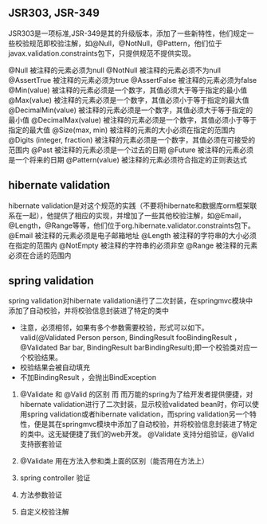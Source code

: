 ## JSR303, JSR-349
JSR303是一项标准,JSR-349是其的升级版本，添加了一些新特性，他们规定一些校验规范即校验注解，如@Null，@NotNull，@Pattern，他们位于javax.validation.constraints包下，只提供规范不提供实现。

@Null 被注释的元素必须为null
@NotNull 被注释的元素必须不为null
@AssertTrue 被注释的元素必须为true
@AssertFalse 被注释的元素必须为false
@Min(value) 被注释的元素必须是一个数字，其值必须大于等于指定的最小值
@Max(value) 被注释的元素必须是一个数字，其值必须小于等于指定的最大值
@DecimalMin(value) 被注释的元素必须是一个数字，其值必须大于等于指定的最小值
@DecimalMax(value) 被注释的元素必须是一个数字，其值必须小于等于指定的最大值
@Size(max, min) 被注释的元素的大小必须在指定的范围内
@Digits (integer, fraction) 被注释的元素必须是一个数字，其值必须在可接受的范围内
@Past 被注释的元素必须是一个过去的日期
@Future 被注释的元素必须是一个将来的日期
@Pattern(value) 被注释的元素必须符合指定的正则表达式

## hibernate validation
hibernate validation是对这个规范的实践（不要将hibernate和数据库orm框架联系在一起），他提供了相应的实现，并增加了一些其他校验注解，如@Email，@Length，@Range等等，他们位于org.hibernate.validator.constraints包下。
@Email 被注释的元素必须是电子邮箱地址
@Length 被注释的字符串的大小必须在指定的范围内
@NotEmpty 被注释的字符串的必须非空
@Range 被注释的元素必须在合适的范围内

## spring validation
spring validation对hibernate validation进行了二次封装，在springmvc模块中添加了自动校验，并将校验信息封装进了特定的类中

* 注意，必须相邻，如果有多个参数需要校验，形式可以如下。valid(@Validated Person person, BindingResult fooBindingResult ，@Validated Bar bar, BindingResult barBindingResult);即一个校验类对应一个校验结果。
* 校验结果会被自动填充
* 不加BindingResult ，会抛出BindException

1. @Validate 和 @Valid 的区别
而
而万能的spring为了给开发者提供便捷，对hibernate validation进行了二次封装，显示校验validated bean时，你可以使用spring validation或者hibernate validation，而spring validation另一个特性，便是其在springmvc模块中添加了自动校验，并将校验信息封装进了特定的类中。这无疑便捷了我们的web开发。
@Validate 支持分组验证，@Valid 支持嵌套验证

2. @Validate 用在方法入参和类上面的区别（能否用在方法上）
4. spring controller 验证
5. 方法参数验证
6. 自定义校验注解

